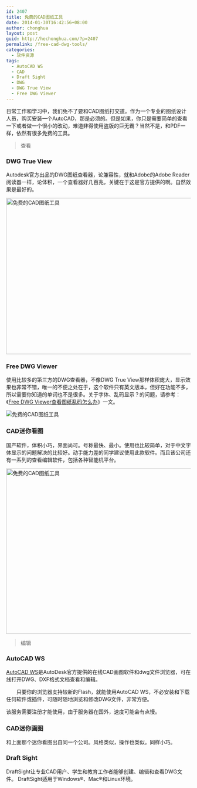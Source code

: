```yaml
---
id: 2407
title: 免费的CAD图纸工具
date: 2014-01-30T16:42:56+08:00
author: chonghua
layout: post
guid: http://hechonghua.com/?p=2407
permalink: /free-cad-dwg-tools/
categories:
  - 软件资源
tags:
  - AutoCAD WS
  - CAD
  - Draft Sight
  - DWG
  - DWG True View
  - Free DWG Viewer
---
```

日常工作和学习中，我们免不了要和CAD图纸打交道。作为一个专业的图纸设计人员，购买安装一个AutoCAD，那是必须的。但是如果，你只是需要简单的查看一下或者做一个很小的改动，难道非得使用盗版的巨无霸？当然不是，和PDF一样，依然有很多免费的工具。

<!--more-->

> 查看

### DWG True View

Autodesk官方出品的DWG图纸查看器，论兼容性，就和Adobe的Adobe Reader阅读器一样，论体积，一个查看器好几百兆，关键在于这是官方提供的啊。自然效果是最好的。

<img src="http://screenshots.en.sftcdn.net/en/scrn/3335000/3335336/autodesk-dwg-trueview-3.jpg" width="600" height="425" alt="免费的CAD图纸工具" /> 

### Free DWG Viewer

使用比较多的第三方的DWG查看器，不像DWG True View那样体积庞大，显示效果也非常不错，唯一的不便之处在于，这个软件只有英文版本，但好在功能不多，所以需要你知道的单词也不是很多。关于字体、乱码显示？的问题，请参考：《[Free DWG Viewer查看图纸乱码怎么办](http://hechonghua.com/free-dwg-viewer-garbled/)》一文。

![免费的CAD图纸工具](http://screenshots.softonic.cn/cn/scrn/44000/44918/free-dwg-viewer-8.jpg) 

### CAD迷你看图

国产软件，体积小巧，界面尚可。号称最快、最小。使用也比较简单，对于中文字体显示的问题解决的比较好。动手能力差的同学建议使用此款软件。而且该公司还有一系列的查看编辑软件，包括各种智能机平台。

<img src="http://www.aec188.com/image/CADView_2.jpg" width="600" height="450" alt="免费的CAD图纸工具" /> 

> 编辑

### AutoCAD WS

<a href="https://www.autocadws.com/" target="_blank">AutoCAD WS</a>是AutoDesk官方提供的在线CAD画图软件和dwg文件浏览器，可在线打开DWG、DXF格式文档查看和编辑。 

　　只要你的浏览器支持较新的Flash，就能使用AutoCAD WS，不必安装和下载任何软件或插件，可随时随地浏览和修改DWG文件，非常方便。 

该服务需要注册才能使用，由于服务器在国外，速度可能会有点慢。 

### CAD迷你画图

和上面那个迷你看图出自同一个公司。风格类似，操作也类似。同样小巧。 

### Draft Sight

DraftSight让专业CAD用户、学生和教育工作者能够创建、编辑和查看DWG文件。 DraftSight适用于Windows®、Mac®和Linux环境。